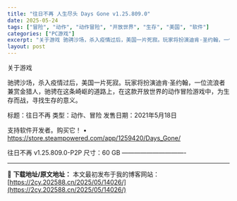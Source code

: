 ```yaml
---
title: "往日不再 人生尽头 Days Gone v1.25.809.0"
date: 2025-05-24
tags: ["冒险", "动作", "动作冒险", "开放世界", "生存", "美国", "软件"]
categories: ["PC游戏"]
excerpt: "关于游戏 驰骋沙场，杀入疫情过后，美国一片死寂。玩家将扮演迪肯·圣约翰，一位流浪者兼赏金猎人，驰骋在这条崎岖的道路上，在这款开放世界的动作冒险游戏中，为生存而战，寻找生存的意义。 标题：往日不再 类型：动作、冒险 发售日期：2021年5月18日 支持软件开发者。购买它！ • https://stor&hellip;"
layout: post
---
```


关于游戏

驰骋沙场，杀入疫情过后，美国一片死寂。玩家将扮演迪肯·圣约翰，一位流浪者兼赏金猎人，驰骋在这条崎岖的道路上，在这款开放世界的动作冒险游戏中，为生存而战，寻找生存的意义。

标题：往日不再
类型：动作、冒险
发售日期：2021年5月18日

支持软件开发者。购买它！
• https://store.steampowered.com/app/1259420/Days_Gone/

往日不再 v1.25.809.0-P2P
尺寸：60 GB
——————————- 

---
📖 **下载地址/原文地址：** 本文最初发布于我的博客网站：[https://2cy.202588.cn/2025/05/14026/](https://2cy.202588.cn/2025/05/14026/)
